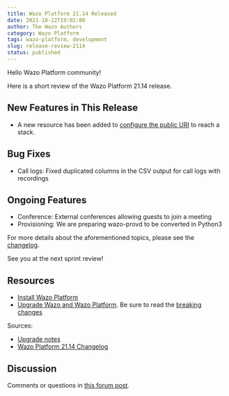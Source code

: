 ```yaml
---
title: Wazo Platform 21.14 Released
date: 2021-10-22T19:02:00
author: The Wazo Authors
category: Wazo Platform
tags: wazo-platform, development
slug: release-review-2114
status: published
---
```


Hello Wazo Platform community!

Here is a short review of the Wazo Platform 21.14 release.

## New Features in This Release
- A new resource has been added to [configure the public URI](https://wazo-dev.atlassian.net/browse/WAZO-2568) to reach a stack.
## Bug Fixes
- Call logs: Fixed duplicated columns in the CSV output for call logs with recordings
## Ongoing Features
- Conference: External conferences allowing guests to join a meeting
- Provisioning: We are preparing wazo-provd to be converted in Python3

For more details about the aforementioned topics, please see the [changelog](https://wazo-dev.atlassian.net/issues/?jql=project%3DWAZO%20AND%20fixVersion%3D21.14).

See you at the next sprint review!

## Resources

- [Install Wazo Platform](/use-cases)
- [Upgrade Wazo and Wazo Platform](/uc-doc/upgrade/). Be sure to read the
  [breaking changes](/uc-doc/upgrade/upgrade_notes#21-14)

Sources:

- [Upgrade notes](/uc-doc/upgrade/upgrade_notes#21-14)
- [Wazo Platform 21.14 Changelog](https://wazo-dev.atlassian.net/issues/?jql=project%3DWAZO%20AND%20fixVersion%3D21.14)

## Discussion

Comments or questions in
[this forum post](https://wazo-platform.discourse.group/t/blog-wazo-platform-21-14-released).
